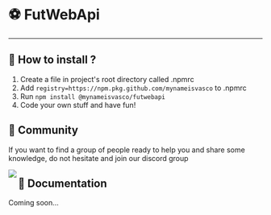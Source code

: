 # ⚽️ FutWebApi

---

## 🔧 How to install ?

1. Create a file in project's root directory called .npmrc
2. Add ```registry=https://npm.pkg.github.com/mynameisvasco``` to .npmrc
3. Run ```npm install @mynameisvasco/futwebapi```
4. Code your own stuff and have fun!

## 💬 Community

If you want to find a group of people ready to help you and share some knowledge, do not hesitate and join our discord group 

<img align="left" src="https://img.shields.io/discord/759392932465344512?color=green&label=Discord&logo=discord&logoColor=white">

## 📘 Documentation

Coming soon...

